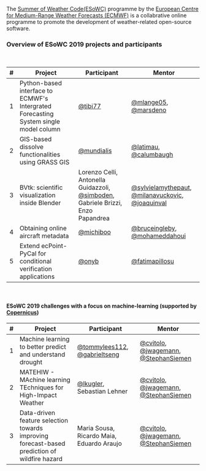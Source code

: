 The [Summer of Weather Code(ESoWC)](https://www.ecmwf.int/en/learning/workshops/ecmwf-summer-weather-code-2019) programme by the [European Centre for Medium-Range Weather Forecasts (ECMWF)](https://www.ecmwf.int) is a collabrative online programme to promote the development of weather-related open-source software. 


### Overview of ESoWC 2019 projects and participants
<br>

|#|Project|Participant|Mentor|
|------|---------|-------|----------|
|1|Python-based interface to ECMWF's Intergrated Forecasting System single model column|[@tibi77](https://github.com/tibi77)|[@mlange05](https://github.com/mlange05), [@marsdeno](https://github.com/marsdeno)|
|2|GIS-based dissolve functionalities using GRASS GIS|[@mundialis](https://github.com/mundialis)|[@latimau](https://github.com/latimau), [@calumbaugh](https://github.com/calumbaugh)|
|3|BVtk: scientific visualization inside Blender|Lorenzo Celli, Antonella Guidazzoli, [@simboden](https://github.com/simboden), Gabriele Brizzi, Enzo Papandrea|[@sylvielamythepaut](https://github.com/sylvielamythepaut), [@milanavuckovic](https://github.com/milanavuckovic), [@joaquinval](https://github.com/joaquinval)|
|4|Obtaining online aircraft metadata|[@michiboo](https://github.com/michiboo)|[@bruceingleby](https://github.com/bruceingleby), [@mohameddahoui](https://github.com/mohameddahoui)|
|5|Extend ecPoint-PyCal for conditional verification applications|[@onyb](https://github.com/onyb)|[@fatimapillosu](https://github.com/fatimapillosu)|

<br>

#### ESoWC 2019 challenges with a focus on machine-learning (supported by [Copernicus](https://climate.copernicus.eu/))

|#|Project|Participant|Mentor|
|------|---------|-------|----------|
|1|Machine learning to better predict and understand drought |[@tommylees112](https://github.com/tommylees112), [@gabrieltseng](https://github.com/gabrieltseng)|[@cvitolo](https://github.com/cvitolo), [@jwagemann](https://github.com/jwagemann), [@StephanSiemen](https://github.com/StephanSiemen)|
|2|MATEHIW - MAchine learning TEchniques for High-Impact Weather|[@lkugler](https://github.com/lkugler), Sebastian Lehner |[@cvitolo](https://github.com/cvitolo), [@jwagemann](https://github.com/jwagemann), [@StephanSiemen](https://github.com/StephanSiemen)|
|3|Data-driven feature selection towards improving forecast-based prediction of wildfire hazard| Maria Sousa, Ricardo Maia, Eduardo Araujo |[@cvitolo](https://github.com/cvitolo), [@jwagemann](https://github.com/jwagemann), [@StephanSiemen](https://github.com/StephanSiemen)|

<br>

